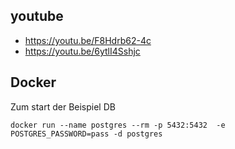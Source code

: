 ## youtube

- https://youtu.be/F8Hdrb62-4c
- https://youtu.be/6ytlI4Sshjc

## Docker

Zum start der Beispiel DB

```
docker run --name postgres --rm -p 5432:5432  -e POSTGRES_PASSWORD=pass -d postgres
```